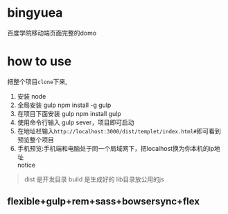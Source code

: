 # bingyuea
百度学院移动端页面完整的domo  
# how to use  
把整个项目`clone`下来,
1. 安装 node
2. 全局安装 gulp npm install -g gulp
3. 在项目下面安装 gulp npm install gulp
4. 使用命令行输入 gulp sever，项目即可启动
5. 在地址栏输入`http://localhost:3000/dist/templet/index.html#`即可看到预览整个项目
6. 手机预览:手机端和电脑处于同一个局域网下，把localhost换为你本机的ip地址  
notice
> dist 是开发目录
> build 是生成好的
> lib目录放公用的js
## flexible+gulp+rem+sass+bowsersync+flex
